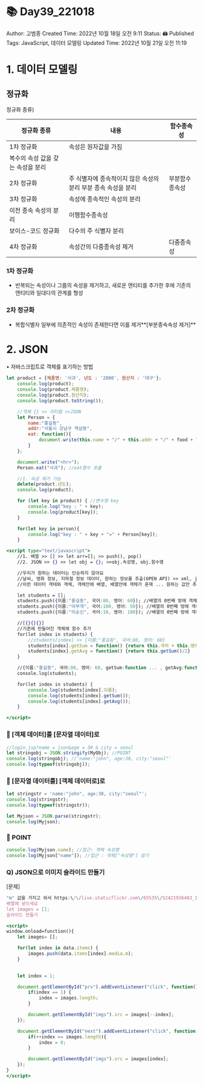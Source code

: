# 📚 Day39_221018

Author: 고범종
Created Time: 2022년 10월 18일 오전 9:11
Status: 🖨 Published
Tags: JavaScript, 데이터 모델링
Updated Time: 2022년 10월 21일 오전 11:19

# 1. 데이터 모델링

## 정규화

정규화 종류)

| 정규화 종류 | 내용 | 함수종속성 |
| --- | --- | --- |
| 1차 정규화 |  속성은 원자값을 가짐
복수의 속성 값을 갖는 속성을 분리 |  |
| 2차 정규화 |  주 식별자에 종속적이지 않은 속성의 분리 부분 종속 속성을 분리 | 부분함수종속성 |
| 3차 정규화 | 속성에 종속적인 속성의 분리
이전 종속 속성의 분리 | 이행함수종속성 |
| 보이스-코드 정규화 | 다수의 주 식별자 분리 |  |
| 4차 정규화 |  속성간의 다중종속성 제거 | 다중종속성 |

### 1차 정규화

- 반복되는 속성이나 그룹의 속성을 제거하고, 새로운 엔티티를 추가한 후에 기존의 엔티티와 일대다의 관계를 형성

### 2차 정규화

- 복합식별자 일부에 의존적인 속성이 존재한다면 이를 제거**[부분종속속성 제거]**

# 2. JSON

• 자바스크립트로 객체를 표기하는 방법

```jsx
let product = {제품명: '사과', 년도 : '2000', 원산지 : '대구'};
    console.log(product);
    console.log(product.제품명);
    console.log(product.원산지);
    console.log(product.toString());

    //객체 {} >> 리터럴 >>JSON
    let Person = {
        name:"홍길동",
        addr:"서울시 강남구 역삼동",
        eat: function(){
            document.write(this.name + "/" + this.addr + "/" + food + "냠냠")
        }
    };

    document.write("<hr>");
    Person.eat("사과"); //eat함수 호출

    //1. 속성 제거 기능
    delete(product.년도);
    console.log(product);

    for (let key in product) { //변수명 key
        console.log("key : " + key);
        console.log(product[key]);
    }

    for(let key in person){
        console.log("key : " + key + "=" + Person[key]);
    }
```

```jsx
<script type="text/javascript">
    //1. 배열 >> [] >> let arr=[]; >> push(), pop()
    //2. JSON >> {} >> let obj = {}; >>obj.속성명, obj.함수명

    //우리가 원하는 데이터는 단순하지 않아요
    //날씨, 영화 정보, 지하철 정보 데이터, 원하는 정보를 추출(OPEN API) >> xml, json
    //이런 데이터 객테와 객체, 객체안에 배열, 배열안에 객체가 혼재 ... 원하는 값만 추출

    let students = [];
    students.push({이름:"홍길동", 국어:80, 영어: 60}); //배열의 0번째 방에 객체 (JSON)
    students.push({이름:"아무개", 국어:100, 영어: 50}); //배열의 0번째 방에 객체 (JSON)
    students.push({이름:"이순신", 국어:10, 영어: 100}); //배열의 0번째 방에 객체 (JSON)

    //[{}{}{}]
    //기존에 만들어진 객체에 함수 추가
    for(let index in students) {
        //students[index] >> {이름:"홍길동", 국어:80, 영어: 60}
        students[index].getSum = function() {return this.국어 + this.영어}
        students[index].getAvg = function() {return this.getSum()/2}
    }

    //{이름:"홍길동", 국어:80, 영어: 60, getSum:function ... , getAvg:function}
    console.log(students);

    for(let index in students) {
        console.log(students[index].이름);
        console.log(students[index].getSum());
        console.log(students[index].getAvg());
    }

</script>
```

### ****🔔 [객체 데이터]를 [문자열 데이터]로****

```jsx
//login.jsp?name = json&age = 30 & city = seoul
let stringobj = JSON.stringify(MyObj); //POINT
console.log(stringobj); //'name:"john", age:30, city:"seoul"'
console.log(typeof(stringobj));
```

### ****🔔 [문자열 데이터를] [객체 데이터로]로****

```jsx
let stringstr = 'name:"john", age:30, city:"seoul"';
console.log(stringstr);
console.log(typeof(stringstr));

let Myjson = JSON.parse(stringstr);
console.log(Myjson);
```

### ****🔔 POINT****

```jsx
console.log(Myjson.name); //접근: 객체 속성명
console.log(Myjson["name"]); //접근 : 객체["속성명"] 암기
```

### ****Q) JSON으로 이미지 슬라이드 만들기****

[문제]

```jsx
"m" 값을 가지고 와서 https:\/\/live.staticflickr.com\/65535\/52421936483_165a532d02_m.jpg
배열에 넣으세요
let images = [];
슬라이드 만들기
```

```jsx
<script>
window.onload=function(){
    let images= [];

    for(let index in data.items) {
        images.push(data.items[index].media.m);
    }

    
    let index = 1;

    document.getElementById("prv").addEventListener("click", function(){
        if(index == 1) {
            index = images.length;
        }

        document.getElementById("imgs").src = images[--index];
    });

    document.getElementById("next").addEventListener("click", function(){
        if(++index == images.length){ 
            index = 0;
        }

        document.getElementById("imgs").src = images[index];
    });
}
</script>
```